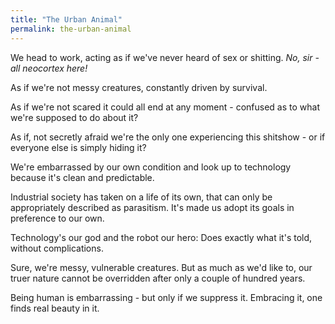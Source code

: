 ```yaml
---
title: "The Urban Animal"
permalink: the-urban-animal
---
```


We head to work, acting as if we've never heard of sex or shitting. *No, sir - all neocortex here!*

As if we're not messy creatures, constantly driven by survival.

As if we're not scared it could all end at any moment - confused as to what we're supposed to do about it?

As if, not secretly afraid we're the only one experiencing this shitshow - or if everyone else is simply hiding it?

We're embarrassed by our own condition and look up to technology because it's clean and predictable.

Industrial society has taken on a life of its own, that can only be appropriately described as parasitism. It's made us adopt its goals in preference to our own.

Technology's our god and the robot our hero: Does exactly what it's told, without complications.

Sure, we're messy, vulnerable creatures. But as much as we'd like to, our truer nature cannot be overridden after only a couple of hundred years.

Being human is embarrassing - but only if we suppress it. Embracing it, one finds real beauty in it.
